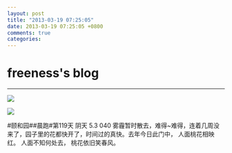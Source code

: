 ```yaml
---
layout: post
title: "2013-03-19 07:25:05"
date: 2013-03-19 07:25:05 +0800
comments: true
categories: 
---
```


# freeness's blog

----------

![](http://okqmqrbgo.bkt.clouddn.com/201303190725051.jpg)

![](http://okqmqrbgo.bkt.clouddn.com/201303190725052.jpg)

>
\#颐和园\#\#晨跑\#第119天 阴天 5.3 040 雾霾暂时散去，难得~难得，连着几周没来了，园子里的花都快开了，时间过的真快。去年今日此门中， 人面桃花相映红。 人面不知何处去， 桃花依旧笑春风。